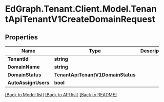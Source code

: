 # EdGraph.Tenant.Client.Model.TenantApiTenantV1CreateDomainRequest

## Properties

Name | Type | Description | Notes
------------ | ------------- | ------------- | -------------
**TenantId** | **string** |  | [optional] 
**DomainName** | **string** |  | [optional] 
**DomainStatus** | **TenantApiTenantV1DomainStatus** |  | [optional] 
**AutoAssignUsers** | **bool** |  | [optional] 

[[Back to Model list]](../README.md#documentation-for-models) [[Back to API list]](../README.md#documentation-for-api-endpoints) [[Back to README]](../README.md)

